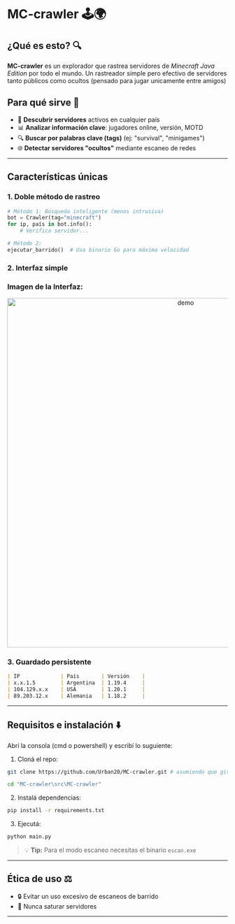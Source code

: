 # MC-crawler 🕹️🌍  

## ¿Qué es esto? 🔍  

**MC-crawler** es un explorador que rastrea servidores de *Minecraft Java Edition* por todo el mundo. Un rastreador simple pero efectivo de servidores tanto públicos como ocultos (pensado para jugar unicamente entre amigos)


## Para qué sirve 🚀  
- 🎯 **Descubrir servidores** activos en cualquier país  
- 📊 **Analizar información clave**: jugadores online, versión, MOTD  
- 🔍 **Buscar por palabras clave (tags)** (ej: "survival", "minigames")  
- 🌐 **Detectar servidores "ocultos"** mediante escaneo de redes  

---

## Características únicas   

### 1. Doble método de rastreo  
```python
# Método 1: Búsqueda inteligente (menos intrusiva)
bot = Crawler(tag="minecraft")
for ip, país in bot.info():
    # Verifica servidor...

# Método 2: 
ejecutar_barrido()  # Usa binario Go para máxima velocidad
```

### 2. Interfaz simple
### Imagen de la Interfaz:

<p align="center">
  <img src="https://i.postimg.cc/TYgkm314/demo.png" alt="demo" width="800">
</p>

### 3. Guardado persistente
```markdown
| IP             | País       | Versión    |
| x.x.1.5        | Argentina  | 1.19.4     | 
| 104.129.x.x    | USA        | 1.20.1     | 
| 89.203.12.x    | Alemania   | 1.18.2     | 
```

---

## Requisitos e instalación ⬇️  

Abrí la consola (cmd o powershell) y escribí lo suguiente:

1. Cloná el repo:
```bash
git clone https://github.com/Urban20/MC-crawler.git # asumiendo que git está en tu sistema

cd "MC-crawler\src\MC-crawler"

```
2. Instalá dependencias:  
```bash
pip install -r requirements.txt
```


3. Ejecutá:  
```bash
python main.py
```

> 💡 **Tip:** Para el modo escaneo necesitas el binario `escan.exe` 

---

## Ética de uso ⚖️  

- 🔒 Evitar un uso excesivo de escaneos de barrido
- 📵 Nunca saturar servidores  

---
